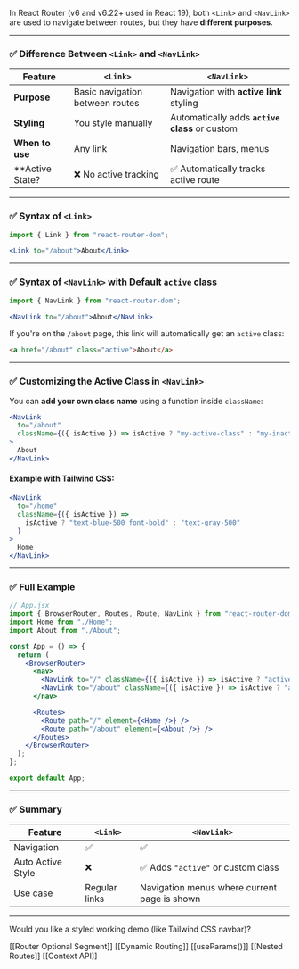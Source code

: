 In React Router (v6 and v6.22+ used in React 19), both `<Link>` and `<NavLink>` are used to navigate between routes, but they have **different purposes**.

---

### ✅ Difference Between `<Link>` and `<NavLink>`

|Feature|`<Link>`|`<NavLink>`|
|---|---|---|
|**Purpose**|Basic navigation between routes|Navigation with **active link** styling|
|**Styling**|You style manually|Automatically adds **`active` class** or custom|
|**When to use**|Any link|Navigation bars, menus|
|**Active State?|❌ No active tracking|✅ Automatically tracks active route|

---

### ✅ Syntax of `<Link>`

```jsx
import { Link } from "react-router-dom";

<Link to="/about">About</Link>
```

---

### ✅ Syntax of `<NavLink>` with Default `active` class

```jsx
import { NavLink } from "react-router-dom";

<NavLink to="/about">About</NavLink>
```

If you're on the `/about` page, this link will automatically get an `active` class:

```html
<a href="/about" class="active">About</a>
```

---

### ✅ Customizing the Active Class in `<NavLink>`

You can **add your own class name** using a function inside `className`:

```jsx
<NavLink
  to="/about"
  className={({ isActive }) => isActive ? "my-active-class" : "my-inactive-class"}
>
  About
</NavLink>
```

#### Example with Tailwind CSS:

```jsx
<NavLink
  to="/home"
  className={({ isActive }) =>
    isActive ? "text-blue-500 font-bold" : "text-gray-500"
  }
>
  Home
</NavLink>
```

---

### ✅ Full Example

```jsx
// App.jsx
import { BrowserRouter, Routes, Route, NavLink } from "react-router-dom";
import Home from "./Home";
import About from "./About";

const App = () => {
  return (
    <BrowserRouter>
      <nav>
        <NavLink to="/" className={({ isActive }) => isActive ? "active" : ""}>Home</NavLink>
        <NavLink to="/about" className={({ isActive }) => isActive ? "active" : ""}>About</NavLink>
      </nav>

      <Routes>
        <Route path="/" element={<Home />} />
        <Route path="/about" element={<About />} />
      </Routes>
    </BrowserRouter>
  );
};

export default App;
```

---

### ✅ Summary

|Feature|`<Link>`|`<NavLink>`|
|---|---|---|
|Navigation|✅|✅|
|Auto Active Style|❌|✅ Adds `"active"` or custom class|
|Use case|Regular links|Navigation menus where current page is shown|

---

Would you like a styled working demo (like Tailwind CSS navbar)?

[[Router Optional Segment]]
[[Dynamic Routing]]
[[useParams()]]
[[Nested Routes]]
[[Context API]]
